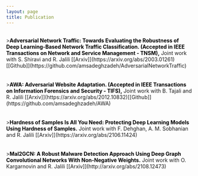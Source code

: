 ```yaml
---
layout: page
title: Publication
---
```


<br>
><font color="black"><b>Adversarial Network Traffic: Towards Evaluating the Robustness of Deep Learning-Based Network Traffic Classification. (Accepted in IEEE Transactions on Network and Service Management - TNSM),</b></font> Joint work with S. Shiravi and R. Jalili [[Arxiv]](https://arxiv.org/abs/2003.01261)[[Github]](https://github.com/amsadeghzadeh/AdversarialNetworkTraffic)<br><br>


<br>
><font color="black"><b>AWA: Adversarial Website Adaptation. (Accepted in IEEE Transactions on Information Forensics and Security - TIFS),</b></font> Joint work with B. Tajali and R. Jalili  [[Arxiv]](https://arxiv.org/abs/2012.10832)[[Github]](https://github.com/amsadeghzadeh/AWA)<br><br>

<br>
><font color="black"><b>Hardness of Samples Is All You Need: Protecting Deep Learning Models Using Hardness of Samples.</b></font> Joint work with F. Dehghan, A. M. Sobhanian and R. Jalili  [[Arxiv]](https://arxiv.org/abs/2106.11424)<br><br>

<br>
><font color="black"><b>Mal2GCN: A Robust Malware Detection Approach Using Deep Graph Convolutional Networks With Non-Negative Weights.</b></font> Joint work with O. Kargarnovin and R. Jalili  [[Arxiv]](http://arxiv.org/abs/2108.12473)<br><br>
